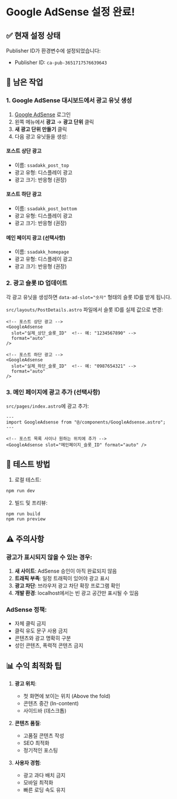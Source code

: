 # Google AdSense 설정 완료!

## ✅ 현재 설정 상태

Publisher ID가 환경변수에 설정되었습니다:
- Publisher ID: `ca-pub-3651717576639643`

## 📝 남은 작업

### 1. Google AdSense 대시보드에서 광고 유닛 생성

1. [Google AdSense](https://www.google.com/adsense/) 로그인
2. 왼쪽 메뉴에서 **광고** → **광고 단위** 클릭
3. **새 광고 단위 만들기** 클릭
4. 다음 광고 유닛들을 생성:

#### 포스트 상단 광고
- 이름: `ssadakk_post_top`
- 광고 유형: 디스플레이 광고
- 광고 크기: 반응형 (권장)

#### 포스트 하단 광고
- 이름: `ssadakk_post_bottom`
- 광고 유형: 디스플레이 광고
- 광고 크기: 반응형 (권장)

#### 메인 페이지 광고 (선택사항)
- 이름: `ssadakk_homepage`
- 광고 유형: 디스플레이 광고
- 광고 크기: 반응형 (권장)

### 2. 광고 슬롯 ID 업데이트

각 광고 유닛을 생성하면 `data-ad-slot="숫자"` 형태의 슬롯 ID를 받게 됩니다.

`src/layouts/PostDetails.astro` 파일에서 슬롯 ID를 실제 값으로 변경:

```astro
<!-- 포스트 상단 광고 -->
<GoogleAdsense 
  slot="실제_상단_슬롯_ID"  <!-- 예: "1234567890" -->
  format="auto"
/>

<!-- 포스트 하단 광고 -->
<GoogleAdsense 
  slot="실제_하단_슬롯_ID"  <!-- 예: "0987654321" -->
  format="auto"
/>
```

### 3. 메인 페이지에 광고 추가 (선택사항)

`src/pages/index.astro`에 광고 추가:

```astro
---
import GoogleAdsense from "@/components/GoogleAdsense.astro";
---

<!-- 포스트 목록 사이나 원하는 위치에 추가 -->
<GoogleAdsense slot="메인페이지_슬롯_ID" format="auto" />
```

## 🚀 테스트 방법

1. 로컬 테스트:
```bash
npm run dev
```

2. 빌드 및 프리뷰:
```bash
npm run build
npm run preview
```

## ⚠️ 주의사항

### 광고가 표시되지 않을 수 있는 경우:
1. **새 사이트**: AdSense 승인이 아직 완료되지 않음
2. **트래픽 부족**: 일정 트래픽이 있어야 광고 표시
3. **광고 차단**: 브라우저 광고 차단 확장 프로그램 확인
4. **개발 환경**: localhost에서는 빈 광고 공간만 표시될 수 있음

### AdSense 정책:
- 자체 클릭 금지
- 클릭 유도 문구 사용 금지
- 콘텐츠와 광고 명확히 구분
- 성인 콘텐츠, 폭력적 콘텐츠 금지

## 📊 수익 최적화 팁

1. **광고 위치**: 
   - 첫 화면에 보이는 위치 (Above the fold)
   - 콘텐츠 중간 (In-content)
   - 사이드바 (데스크톱)

2. **콘텐츠 품질**:
   - 고품질 콘텐츠 작성
   - SEO 최적화
   - 정기적인 포스팅

3. **사용자 경험**:
   - 광고 과다 배치 금지
   - 모바일 최적화
   - 빠른 로딩 속도 유지